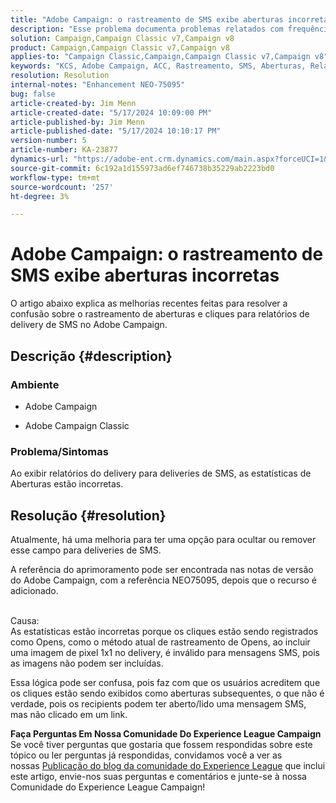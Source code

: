 ```yaml
---
title: "Adobe Campaign: o rastreamento de SMS exibe aberturas incorretas"
description: "Esse problema documenta problemas relatados com frequência no rastreamento de delivery de SMS, especificamente aberturas incorretas no relatório de delivery."
solution: Campaign,Campaign Classic v7,Campaign v8
product: Campaign,Campaign Classic v7,Campaign v8
applies-to: "Campaign Classic,Campaign,Campaign Classic v7,Campaign v8"
keywords: "KCS, Adobe Campaign, ACC, Rastreamento, SMS, Aberturas, Relatórios, AC, Adobe Campaign Classic, Perguntas frequentes"
resolution: Resolution
internal-notes: "Enhancement NEO-75095"
bug: false
article-created-by: Jim Menn
article-created-date: "5/17/2024 10:09:00 PM"
article-published-by: Jim Menn
article-published-date: "5/17/2024 10:10:17 PM"
version-number: 5
article-number: KA-23877
dynamics-url: "https://adobe-ent.crm.dynamics.com/main.aspx?forceUCI=1&pagetype=entityrecord&etn=knowledgearticle&id=331bab0d-9a14-ef11-9f8a-6045bd006268"
source-git-commit: 6c192a1d155973ad6ef746738b35229ab2223bd0
workflow-type: tm+mt
source-wordcount: '257'
ht-degree: 3%

---
```


# Adobe Campaign: o rastreamento de SMS exibe aberturas incorretas


O artigo abaixo explica as melhorias recentes feitas para resolver a confusão sobre o rastreamento de aberturas e cliques para relatórios de delivery de SMS no Adobe Campaign.

## Descrição {#description}


### Ambiente

- Adobe Campaign


- Adobe Campaign Classic




### Problema/Sintomas

Ao exibir relatórios do delivery para deliveries de SMS, as estatísticas de Aberturas estão incorretas.


## Resolução {#resolution}


Atualmente, há uma melhoria para ter uma opção para ocultar ou remover esse campo para deliveries de SMS.

A referência do aprimoramento pode ser encontrada nas notas de versão do Adobe Campaign, com a referência NEO75095, depois que o recurso é adicionado.


<br>Causa:<br>
As estatísticas estão incorretas porque os cliques estão sendo registrados como Opens, como o método atual de rastreamento de Opens, ao incluir uma imagem de pixel 1x1 no delivery, é inválido para mensagens SMS, pois as imagens não podem ser incluídas.

Essa lógica pode ser confusa, pois faz com que os usuários acreditem que os cliques estão sendo exibidos como aberturas subsequentes, o que não é verdade, pois os recipients podem ter aberto/lido uma mensagem SMS, mas não clicado em um link.




<b>Faça Perguntas Em Nossa Comunidade Do Experience League Campaign</b>
Se você tiver perguntas que gostaria que fossem respondidas sobre este tópico ou ler perguntas já respondidas, convidamos você a ver as nossas [Publicação do blog da comunidade do Experience League](https://experienceleaguecommunities.adobe.com/t5/adobe-campaign-classic-blogs/introducing-top-kcs-articles-curated-for-your-troubleshooting/bc-p/672426#M132 "Seguir link") que inclui este artigo, envie-nos suas perguntas e comentários e junte-se à nossa Comunidade do Experience League Campaign!
